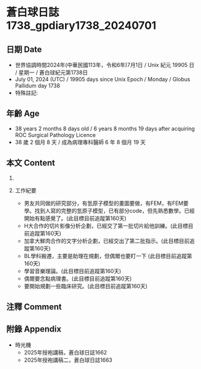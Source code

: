 [_metadata_:encoding]: - "utf-8"
[_metadata_:language]: - "zh-Hant-TW"
[_metadata_:fileformat]: - "markdown"
[_metadata_:MIME_type]: - "text/plain"
[_metadata_:markdown_version]: - "commonmark version 0.30"
[_metadata_:markdown_spec]: - "https://spec.commonmark.org/0.30/"

# 蒼白球日誌1738_gpdiary1738_20240701 #

## 日期 Date ##

* 世界協調時間2024年(中華民國113年，令和6年)7月1日 / Unix 紀元 19905 日 / 星期一 / 蒼白球紀元第1738日
* July 01, 2024 (UTC) / 19905 days since Unix Epoch / Monday / Globus Pallidum day 1738
* 特殊註記:

## 年齡 Age ##

* 38 years 2 months 8 days old / 6 years 8 months 19 days after acquiring ROC Surgical Pathology Licence
* 38 歲 2 個月 8 天 / 成為病理專科醫師 6 年 8 個月 19 天

## 本文 Content ##

1. 

2. 工作紀要

    - 男友共同做的研究部分，有氫原子模型的畫圖要做，有FEM，有FEM要學。找到人寫的完整的氫原子模型，已有部分code，但先熟悉數學。已經開始有點感覺了。(此目標目前追蹤第160天)
    - H大合作的切片影像分析企劃，已經交了第一批切片給他訓練。(此目標目前追蹤第160天)
    - 加拿大鮮肉合作的文字分析企劃，已經交出了第二批指示。(此目標目前追蹤第160天)
    - BL學科搬遷，主要是助理在規劃，但偶爾也要盯一下 (此目標目前追蹤第160天)
    - 學習音樂理論。(此目標目前追蹤第160天)
    - 偶爾要念點病理書。(此目標目前追蹤第160天)
    - 要開始規劃一些臨床研究。(此目標目前追蹤第160天)

## 注釋 Comment ##


## 附錄 Appendix ##

* 時光機
    - 2025年授袍講稿，蒼白球日誌1662
    - 2025年授袍講稿二，蒼白球日誌1663
